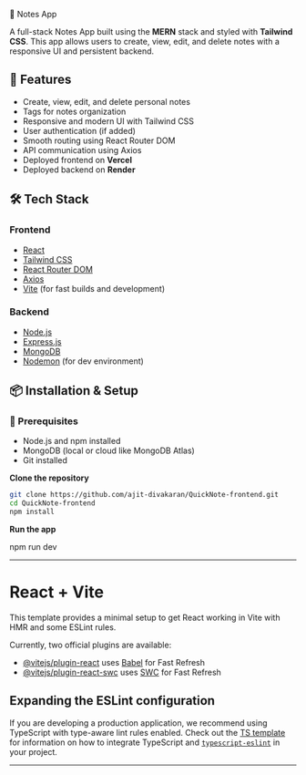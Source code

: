📝 Notes App

A full-stack Notes App built using the **MERN** stack and styled with **Tailwind CSS**. This app allows users to create, view, edit, and delete notes with a responsive UI and persistent backend.

## 🚀 Features

- Create, view, edit, and delete personal notes
- Tags for notes organization
- Responsive and modern UI with Tailwind CSS
- User authentication (if added)
- Smooth routing using React Router DOM
- API communication using Axios
- Deployed frontend on **Vercel**
- Deployed backend on **Render**

## 🛠️ Tech Stack

### Frontend
- [React](https://reactjs.org/)
- [Tailwind CSS](https://tailwindcss.com/)
- [React Router DOM](https://reactrouter.com/)
- [Axios](https://axios-http.com/)
- [Vite](https://vitejs.dev/) (for fast builds and development)

### Backend
- [Node.js](https://nodejs.org/)
- [Express.js](https://expressjs.com/)
- [MongoDB](https://www.mongodb.com/)
- [Nodemon](https://www.npmjs.com/package/nodemon) (for dev environment)

## 📦 Installation & Setup

### 🔧 Prerequisites

- Node.js and npm installed
- MongoDB (local or cloud like MongoDB Atlas)
- Git installed

**Clone the repository**

```bash
git clone https://github.com/ajit-divakaran/QuickNote-frontend.git
cd QuickNote-frontend
npm install
```
**Run the app**

npm run dev

------------------------------------------------------------------------------------------------------------------
# React + Vite

This template provides a minimal setup to get React working in Vite with HMR and some ESLint rules.

Currently, two official plugins are available:

- [@vitejs/plugin-react](https://github.com/vitejs/vite-plugin-react/blob/main/packages/plugin-react) uses [Babel](https://babeljs.io/) for Fast Refresh
- [@vitejs/plugin-react-swc](https://github.com/vitejs/vite-plugin-react/blob/main/packages/plugin-react-swc) uses [SWC](https://swc.rs/) for Fast Refresh

## Expanding the ESLint configuration

If you are developing a production application, we recommend using TypeScript with type-aware lint rules enabled. Check out the [TS template](https://github.com/vitejs/vite/tree/main/packages/create-vite/template-react-ts) for information on how to integrate TypeScript and [`typescript-eslint`](https://typescript-eslint.io) in your project.

------------------------------------------------------------------------------------------------------------------------
